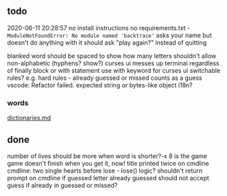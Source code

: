 



## todo

2020-06-11 20:28:57
no install instructions
no requirements.txt - `ModuleNotFoundError: No module named 'backtrace'`
asks your name but doesn't do anything with it
should ask "play again?" instead of quitting

blanked word should be spaced to show how many letters
shouldn't allow non-alphabetic (hyphens? show?)
curses ui
    messes up terminal regardless of finally block or with statement
use with keyword for curses ui
switchable rules?
    e.g. hard rules - already guessed or missed counts as a guess
vscode: Refactor failed. expected string or bytes-like object
i18n?

### words

[dictionaries.md](dictionaries.md)


## done

number of lives should be more when word is shorter?-x 8 is the game
game doesn't finish when you get it, now!
title printed twice on cmdline
cmdline: two single hearts before lose - lose() logic?
shouldn't return prompt on cmdline if guessed letter already guessed
should not accept guess if already in guessed or missed?
